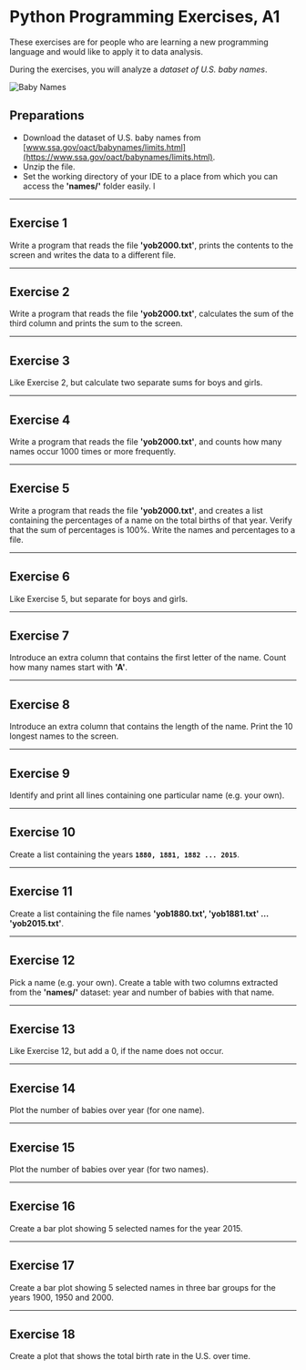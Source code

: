 
# Python Programming Exercises, A1

These exercises are for people who are learning a new programming language and would like to apply it to data analysis.

During the exercises, you will analyze a *dataset of U.S. baby names*.

![Baby Names](baby.png)

## Preparations

* Download the dataset of U.S. baby names from [www.ssa.gov/oact/babynames/limits.html](https://www.ssa.gov/oact/babynames/limits.html).
* Unzip the file.
* Set the working directory of your IDE to a place from which you can access the **'names/'** folder easily.
l
----

## Exercise 1

Write a program that reads the file **'yob2000.txt'**, prints the contents to the screen and writes the data to a different file.

----

## Exercise 2

Write a program that reads the file **'yob2000.txt'**, calculates the sum of the third column and prints the sum to the screen.

----

## Exercise 3

Like Exercise 2, but calculate two separate sums for boys and girls.

----

## Exercise 4

Write a program that reads the file **'yob2000.txt'**, and counts how many names occur 1000 times or more frequently.

----

## Exercise 5

Write a program that reads the file **'yob2000.txt'**, and creates a list containing the percentages of a name on the total births of that year. Verify that the sum of percentages is 100%. Write the names and percentages to a file.

----

## Exercise 6

Like Exercise 5, but separate for boys and girls. 

----

## Exercise 7

Introduce an extra column that contains the first letter of the name. Count how many names start with **'A'**.

----

## Exercise 8

Introduce an extra column that contains the length of the name. Print the 10 longest names to the screen.

----

## Exercise 9

Identify and print all lines containing one particular name (e.g. your own).

----

## Exercise 10

Create a list containing the years **`1880, 1881, 1882 ... 2015`**.

----

## Exercise 11

Create a list containing the file names **'yob1880.txt', 'yob1881.txt' … 'yob2015.txt'**. 

----

## Exercise 12

Pick a name (e.g. your own). Create a table with two columns extracted from the **'names/'** dataset: year and number of babies with that name.

----

## Exercise 13

Like Exercise 12, but add a 0, if the name does not occur.

----

## Exercise 14

Plot the number of babies over year (for one name).

----

## Exercise 15

Plot the number of babies over year (for two names).

----

## Exercise 16

Create a bar plot showing 5 selected names for the year 2015.

----

## Exercise 17

Create a bar plot showing 5 selected names in three bar groups for the years 1900, 1950 and 2000.

----

## Exercise 18

Create a plot that shows the total birth rate in the U.S. over time.
